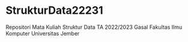 # StrukturData22231
Repositori Mata Kuliah Struktur Data TA 2022/2023 Gasal Fakultas Ilmu Komputer Universitas Jember
